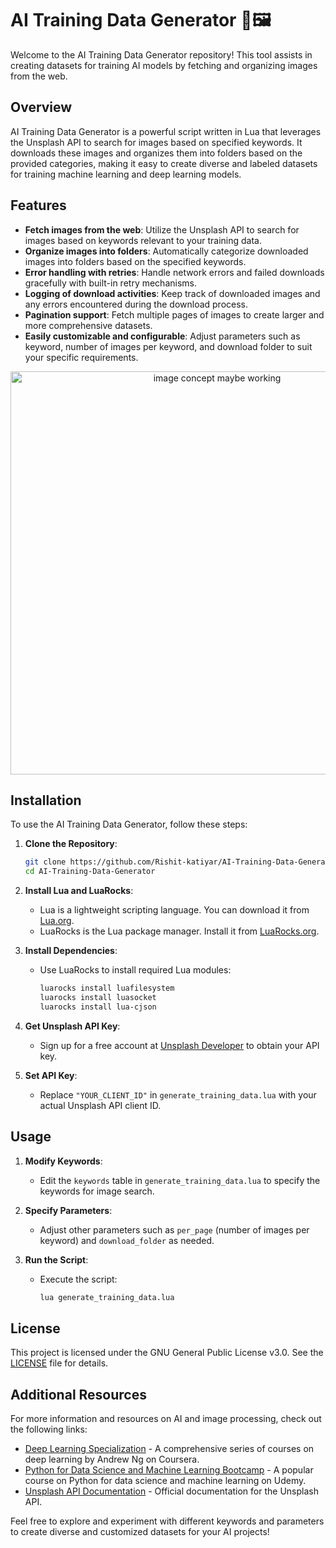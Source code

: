 # AI Training Data Generator 🤖🖼️

Welcome to the AI Training Data Generator repository! This tool assists in creating datasets for training AI models by fetching and organizing images from the web.

## Overview

AI Training Data Generator is a powerful script written in Lua that leverages the Unsplash API to search for images based on specified keywords. It downloads these images and organizes them into folders based on the provided categories, making it easy to create diverse and labeled datasets for training machine learning and deep learning models.

## Features

- **Fetch images from the web**: Utilize the Unsplash API to search for images based on keywords relevant to your training data.
- **Organize images into folders**: Automatically categorize downloaded images into folders based on the specified keywords.
- **Error handling with retries**: Handle network errors and failed downloads gracefully with built-in retry mechanisms.
- **Logging of download activities**: Keep track of downloaded images and any errors encountered during the download process.
- **Pagination support**: Fetch multiple pages of images to create larger and more comprehensive datasets.
- **Easily customizable and configurable**: Adjust parameters such as keyword, number of images per keyword, and download folder to suit your specific requirements.

<div align="center">
  <img width="645" alt="image concept maybe working" src="https://github.com/Rishit-katiyar/AI-Training-Data-Generator/assets/167756997/da62efd9-9aab-4bc9-a559-124d2303f851">
</div>

## Installation

To use the AI Training Data Generator, follow these steps:

1. **Clone the Repository**: 
    ```bash
    git clone https://github.com/Rishit-katiyar/AI-Training-Data-Generator.git
    cd AI-Training-Data-Generator
    ```

2. **Install Lua and LuaRocks**: 
   - Lua is a lightweight scripting language. You can download it from [Lua.org](https://www.lua.org/download.html).
   - LuaRocks is the Lua package manager. Install it from [LuaRocks.org](https://luarocks.org/).

3. **Install Dependencies**:
   - Use LuaRocks to install required Lua modules:
     ```bash
     luarocks install luafilesystem
     luarocks install luasocket
     luarocks install lua-cjson
     ```

4. **Get Unsplash API Key**:
   - Sign up for a free account at [Unsplash Developer](https://unsplash.com/developers) to obtain your API key.

5. **Set API Key**:
   - Replace `"YOUR_CLIENT_ID"` in `generate_training_data.lua` with your actual Unsplash API client ID.

## Usage

1. **Modify Keywords**:
   - Edit the `keywords` table in `generate_training_data.lua` to specify the keywords for image search.

2. **Specify Parameters**:
   - Adjust other parameters such as `per_page` (number of images per keyword) and `download_folder` as needed.

3. **Run the Script**:
   - Execute the script:
     ```bash
     lua generate_training_data.lua
     ```

## License

This project is licensed under the GNU General Public License v3.0. See the [LICENSE](LICENSE) file for details.

## Additional Resources

For more information and resources on AI and image processing, check out the following links:

- [Deep Learning Specialization](https://www.coursera.org/specializations/deep-learning) - A comprehensive series of courses on deep learning by Andrew Ng on Coursera.
- [Python for Data Science and Machine Learning Bootcamp](https://www.udemy.com/course/python-for-data-science-and-machine-learning-bootcamp/) - A popular course on Python for data science and machine learning on Udemy.
- [Unsplash API Documentation](https://unsplash.com/documentation) - Official documentation for the Unsplash API.

Feel free to explore and experiment with different keywords and parameters to create diverse and customized datasets for your AI projects!
